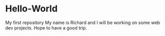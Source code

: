 # Hello-World
My first repository
My name is Richard and I will be working on some web dev projects.
Hope to have a good  trip.
